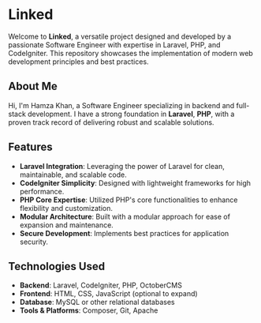 # Linked

Welcome to **Linked**, a versatile project designed and developed by a passionate Software Engineer with expertise in Laravel, PHP, and CodeIgniter. This repository showcases the implementation of modern web development principles and best practices.

## About Me

Hi, I'm Hamza Khan, a Software Engineer specializing in backend and full-stack development. I have a strong foundation in **Laravel**, **PHP**, with a proven track record of delivering robust and scalable solutions.

## Features

- **Laravel Integration**: Leveraging the power of Laravel for clean, maintainable, and scalable code.
- **CodeIgniter Simplicity**: Designed with lightweight frameworks for high performance.
- **PHP Core Expertise**: Utilized PHP's core functionalities to enhance flexibility and customization.
- **Modular Architecture**: Built with a modular approach for ease of expansion and maintenance.
- **Secure Development**: Implements best practices for application security.

## Technologies Used

- **Backend**: Laravel, CodeIgniter, PHP, OctoberCMS
- **Frontend**: HTML, CSS, JavaScript (optional to expand)
- **Database**: MySQL or other relational databases
- **Tools & Platforms**: Composer, Git, Apache
